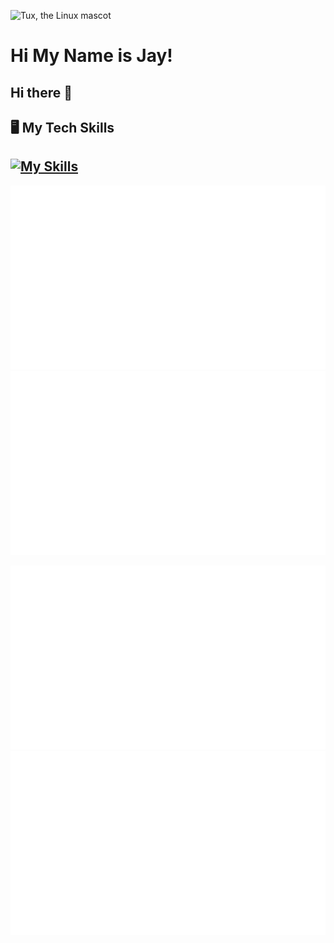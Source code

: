  ![Tux, the Linux mascot](/assets/images/tux.png)

# Hi My Name is Jay!
## Hi there 👋

<!--
**digitaldna01/digitaldna01** is a ✨ _special_ ✨ repository because its `README.md` (this file) appears on your GitHub profile.

Here are some ideas to get you started:

- 🔭 I’m currently working on ...
- 🌱 I’m currently learning ...
- 👯 I’m looking to collaborate on ...
- 🤔 I’m looking for help with ...
- 💬 Ask me about ...
- 📫 How to reach me: ...
- 😄 Pronouns: ...
- ⚡ Fun fact: ...
-->
## 🖥️ My Tech Skills 

[![My Skills](https://skillicons.dev/icons?i=react,html,css,figma,bootstrap,ps&perline=3)](https://skillicons.dev)
---
![](https://raw.githubusercontent.com/digitaldna01/github-stats/master/generated/overview.svg#gh-dark-mode-only)
![](https://raw.githubusercontent.com/digitaldna01/github-stats/master/generated/languages.svg#gh-dark-mode-only)

![](https://raw.githubusercontent.com/digitaldna01/github-stats/master/generated/overview.svg#gh-light-mode-only)
![](https://raw.githubusercontent.com/digitaldna01/github-stats/master/generated/languages.svg#gh-light-mode-only)
